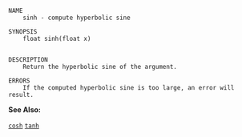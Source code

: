 
```
NAME
	sinh - compute hyperbolic sine

SYNOPSIS
	float sinh(float x)


DESCRIPTION
	Return the hyperbolic sine of the argument.

ERRORS
	If the computed hyperbolic sine is too large, an error will result.

```

**See Also:**

 [`cosh`](./cosh.md)
 [`tanh`](./tanh.md)
